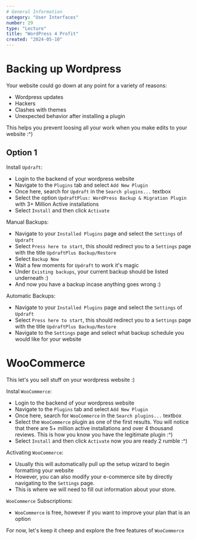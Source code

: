 ```yaml
---
# General Information
category: "User Interfaces"
number: 29
type: "Lecture"
title: "WordPress 4 Profit"
created: "2024-05-10"
---
```


# Backing up Wordpress

Your website could go down at any point for a variety of reasons:

- Wordpress updates
- Hackers
- Clashes with themes
- Unexpected behavior after installing a plugin

This helps you prevent loosing all your work when you make edits to your website :^)

## Option 1

Install `Updraft`:

- Login to the backend of your wordpress website
- Navigate to the `Plugins` tab and select `Add New Plugin`
- Once here, search for `Updraft` in the `Search plugins...` textbox
- Select the option `UpdraftPlus: WordPress Backup & Migration Plugin` with 3+ Million Active installations
- Select `Install` and then click `Activate`

Manual Backups:

- Navigate to your `Installed Plugins` page and select the `Settings` of `Updraft`
- Select `Press here to start`, this should redirect you to a `Settings` page with the title `UpdraftPlus Backup/Restore`
- Select `Backup Now`
- Wait a few moments for `Updraft` to work it's magic
- Under `Existing backups`, your current backup should be listed underneath :)
- And now you have a backup incase anything goes wrong :)

Automatic Backups:

- Navigate to your `Installed Plugins` page and select the `Settings` of `Updraft`
- Select `Press here to start`, this should redirect you to a `Settings` page with the title `UpdraftPlus Backup/Restore`
- Navigate to the `Settings` page and select what backup schedule you would like for your website

# WooCommerce

This let's you sell stuff on your wordpress website :)

Instal `WooCommerce`:

- Login to the backend of your wordpress website
- Navigate to the `Plugins` tab and select `Add New Plugin`
- Once here, search for `WooCommerce` in the `Search plugins...` textbox
- Select the `WooCommerce` plugin as one of the first results. You will notice that there are 5+ million active installations and over 4 thousand reviews. This is how you know you have the legitimate plugin :^)
- Select `Install` and then click `Activate` now you are ready 2 rumble :^)

Activating `WooCommerce`:

- Usually this will automatically pull up the setup wizard to begin formatting your website
- However, you can also modify your e-commerce site by directly navigating to the `Settings` page.
- This is where we will need to fill out information about your store.

`WooCommerce` Subscriptions:

- `WooCommerce` is free, however if you want to improve your plan that is an option

For now, let's keep it cheep and explore the free features of `WooCommerce`
